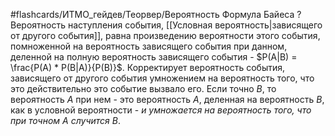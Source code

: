 #flashcards/ИТМО_гейдев/Теорвер/Вероятность
Формула Байеса
?
Вероятность наступления события, [[Условная вероятность|зависящего от другого события]], равна произведению вероятности этого события, помноженной на вероятность зависящего события при данном, деленной на полную вероятность зависящего события - $P(A|B) = \frac{P(A) * P(B|A)}{P(B)}$.
Корректирует вероятность события, зависящего от другого события умножением на вероятность того, что это действительно это событие вызвало его.
Если точно $B$, то вероятность $A$ при нем - это вероятность $A$, деленная на вероятность $B$, как в условной вероятности - *и умножается на вероятность того, что при точном $A$ случится $B$*.
